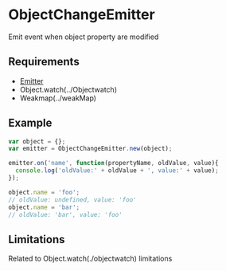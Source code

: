 ObjectChangeEmitter
=============

Emit event when object property are modified

## Requirements

- [Emitter](../emitter)
- Object.watch(../Objectwatch)
- Weakmap(../weakMap)

## Example

```javascript
var object = {};
var emitter = ObjectChangeEmitter.new(object);

emitter.on('name', function(propertyName, oldValue, value){
  console.log('oldValue:' + oldValue + ', value:' + value);
});

object.name = 'foo';
// oldValue: undefined, value: 'foo'
object.name = 'bar';
// oldValue: 'bar', value: 'foo'
```

## Limitations

Related to Object.watch(./objectwatch) limitations
